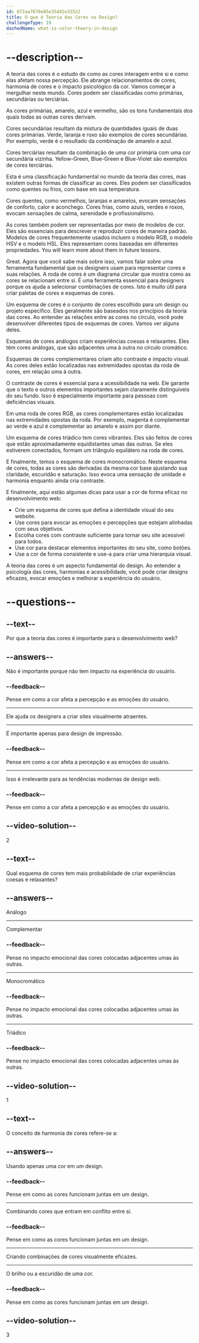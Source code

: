 ```yaml
---
id: 672aa7678e05e35d42e33522
title: O que é Teoria das Cores no Design?
challengeType: 19
dashedName: what-is-color-theory-in-design
---
```


# --description--

A teoria das cores é o estudo de como as cores interagem entre si e como elas afetam nossa percepção. Ele abrange relacionamentos de cores, harmonia de cores e o impacto psicológico da cor. Vamos começar a mergulhar neste mundo. Cores podem ser classificadas como primárias, secundárias ou terciárias.

As cores primárias, amarelo, azul e vermelho, são os tons fundamentais dos quais todas as outras cores derivam.

Cores secundárias resultam da mistura de quantidades iguais de duas cores primárias. Verde, laranja e roxo são exemplos de cores secundárias. Por exemplo, verde é o resultado da combinação de amarelo e azul.

Cores terciárias resultam da combinação de uma cor primária com uma cor secundária vizinha. Yellow-Green, Blue-Green e Blue-Violet são exemplos de cores terciárias.

Esta é uma classificação fundamental no mundo da teoria das cores, mas existem outras formas de classificar as cores. Eles podem ser classificados como quentes ou frios, com base em sua temperatura.

Cores quentes, como vermelhos, laranjas e amarelos, evocam sensações de conforto, calor e aconchego. Cores frias, como azuis, verdes e roxos, evocam sensações de calma, serenidade e profissionalismo.

As cores também podem ser representadas por meio de modelos de cor. Eles são essenciais para descrever e reproduzir cores de maneira padrão. Modelos de cores frequentemente usados incluem o modelo RGB, o modelo HSV e o modelo HSL. Eles representam cores baseadas em diferentes propriedades.  You will learn more about them in future lessons.

Great. Agora que você sabe mais sobre isso, vamos falar sobre uma ferramenta fundamental que os designers usam para representar cores e suas relações. A roda de cores é um diagrama circular que mostra como as cores se relacionam entre si. É uma ferramenta essencial para designers porque os ajuda a selecionar combinações de cores. Isto é muito útil para criar paletas de cores e esquemas de cores.

Um esquema de cores é o conjunto de cores escolhido para um design ou projeto específico. Eles geralmente são baseados nos princípios da teoria das cores. Ao entender as relações entre as cores no círculo, você pode desenvolver diferentes tipos de esquemas de cores. Vamos ver alguns deles.

Esquemas de cores análogos criam experiências coesas e relaxantes. Eles têm cores análogas, que são adjacentes uma à outra no círculo cromático.

Esquemas de cores complementares criam alto contraste e impacto visual. As cores deles estão localizadas nas extremidades opostas da roda de cores, em relação uma à outra.

O contraste de cores é essencial para a acessibilidade na web. Ele garante que o texto e outros elementos importantes sejam claramente distinguíveis do seu fundo. Isso é especialmente importante para pessoas com deficiências visuais.

Em uma roda de cores RGB, as cores complementares estão localizadas nas extremidades opostas da roda. Por exemplo, magenta é complementar ao verde e azul é complementar ao amarelo e assim por diante.

Um esquema de cores triádico tem cores vibrantes. Eles são feitos de cores que estão aproximadamente equidistantes umas das outras. Se eles estiverem conectados, formam um triângulo equilátero na roda de cores.

E finalmente, temos o esquema de cores monocromático. Neste esquema de cores, todas as cores são derivadas da mesma cor base ajustando sua claridade, escuridão e saturação. Isso evoca uma sensação de unidade e harmonia enquanto ainda cria contraste.

E finalmente, aqui estão algumas dicas para usar a cor de forma eficaz no desenvolvimento web:

- Crie um esquema de cores que defina a identidade visual do seu website.
- Use cores para evocar as emoções e percepções que estejam alinhadas com seus objetivos.
- Escolha cores com contraste suficiente para tornar seu site acessível para todos.
- Use cor para destacar elementos importantes do seu site, como botões.
- Use a cor de forma consistente e use-a para criar uma hierarquia visual.

A teoria das cores é um aspecto fundamental do design. Ao entender a psicologia das cores, harmonias e acessibilidade, você pode criar designs eficazes, evocar emoções e melhorar a experiência do usuário.

# --questions--

## --text--

Por que a teoria das cores é importante para o desenvolvimento web?

## --answers--

Não é importante porque não tem impacto na experiência do usuário.

### --feedback--

Pense em como a cor afeta a percepção e as emoções do usuário.

---

Ele ajuda os designers a criar sites visualmente atraentes.

---

É importante apenas para design de impressão.

### --feedback--

Pense em como a cor afeta a percepção e as emoções do usuário.

---

Isso é irrelevante para as tendências modernas de design web.

### --feedback--

Pense em como a cor afeta a percepção e as emoções do usuário.

## --video-solution--

2

## --text--

Qual esquema de cores tem mais probabilidade de criar experiências coesas e relaxantes?

## --answers--

Análogo

---

Complementar

### --feedback--

Pense no impacto emocional das cores colocadas adjacentes umas às outras.

---

Monocromático

### --feedback--

Pense no impacto emocional das cores colocadas adjacentes umas às outras.

---

Triádico

### --feedback--

Pense no impacto emocional das cores colocadas adjacentes umas às outras.

## --video-solution--

1

## --text--

O conceito de harmonia de cores refere-se a:

## --answers--

Usando apenas uma cor em um design.

### --feedback--

Pense em como as cores funcionam juntas em um design.

---

Combinando cores que entram em conflito entre si.

### --feedback--

Pense em como as cores funcionam juntas em um design.

---

Criando combinações de cores visualmente eficazes.

---

O brilho ou a escuridão de uma cor.

### --feedback--

Pense em como as cores funcionam juntas em um design.

## --video-solution--

3
